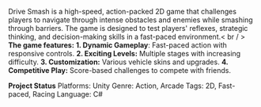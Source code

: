 Drive Smash is a high-speed, action-packed 2D game that challenges players to navigate through intense obstacles and enemies while smashing through barriers. The game is designed to test players' reflexes, strategic thinking, and decision-making skills in a fast-paced environment.< br / >
**The game features:**
**1. Dynamic Gameplay**: Fast-paced action with responsive controls.
**2. Exciting Levels:** Multiple stages with increasing difficulty.
**3. Customization:** Various vehicle skins and upgrades.
**4. Competitive Play:** Score-based challenges to compete with friends.

**Project Status**
Platforms: Unity
Genre: Action, Arcade
Tags: 2D, Fast-paced, Racing
Language: C#

